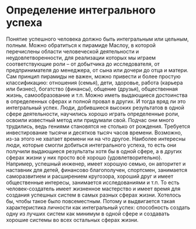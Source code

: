 # Определение интегрального успеха

Понятие успешного человека должно быть интегральным или цельным, полным. Можно обратиться к пирамиде Маслоу, в которой перечислены области человеческой деятельности и неудовлетворенности, для реализации которых мы играем соответствующие роли – от добытчика до исследователя, от предпринимателя до менеджера, от сына или дочери до отца и матери. Сам принцип пирамиды не важен, можно привести и более простую классификацию: отношения (семья), дети, здоровье, работа (карьера или бизнес), богатство (финансы), общение (друзья), общественная жизнь, самообразование и т.п. Можно иметь выдающиеся достоинства в определенных сферах и полной провал в других. И тогда вряд ли это интегральный успех.
Люди, добившиеся высоких результатов в одной сфере деятельности, научились хорошо играть определенные роли, освоили известный метод или придумали свой. Подчас они много трудились, ведь гениями становятся не столько от рождения. Требуется инвестирование тысячи и десятков тысяч часов времени. Возможно, из-за этого не хватает времени ни на что другое.
Наиболее интересны люди, которые смогли добиться интегрального успеха, то есть они получили выдающиеся результаты хотя бы в одной сфере, а в других сферах жизни у них просто всё хорошо (удовлетворительно). Например, успешный инженер, имеет хорошую семью, он авторитет и наставник для детей, финансово благополучен, спортсмен, занимается саморазвитием и расширением кругозора, хороший друг и имеет общественные интересы, занимается исследованиями и т.п. То есть человек-создатель имеет жизненное мастерство и имеет время для создания успешных систем в самых разных сферах жизни. Хотелось бы, чтобы такое было повсеместным. Потому и выдвигается такая характеристика личности как интегральный успех: способность создать одну из лучших систем как минимум в одной сфере и создавать хорошие системы во всех остальных сферах жизни.

